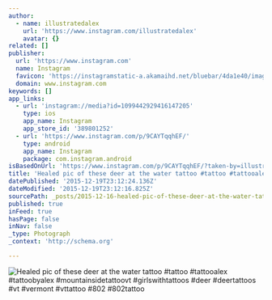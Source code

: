 ```yaml
---
author:
  - name: illustratedalex
    url: 'https://www.instagram.com/illustratedalex'
    avatar: {}
related: []
publisher:
  url: 'https://www.instagram.com'
  name: Instagram
  favicon: 'https://instagramstatic-a.akamaihd.net/bluebar/4da1e40/images/ico/favicon.ico'
  domain: www.instagram.com
keywords: []
app_links:
  - url: 'instagram://media?id=1099442929416147205'
    type: ios
    app_name: Instagram
    app_store_id: '389801252'
  - url: 'https://www.instagram.com/p/9CAYTqqhEF/'
    type: android
    app_name: Instagram
    package: com.instagram.android
isBasedOnUrl: 'https://www.instagram.com/p/9CAYTqqhEF/?taken-by=illustratedalex'
title: 'Healed pic of these deer at the water tattoo #tattoo #tattooalex #tattoobyalex #mountainsidetattoovt #girlswithtattoos #deer #deertattoos #vt #vermont #vttattoo #802 #802tattoo'
datePublished: '2015-12-19T23:12:24.136Z'
dateModified: '2015-12-19T23:12:16.825Z'
sourcePath: _posts/2015-12-16-healed-pic-of-these-deer-at-the-water-tattoo-tattoo-tattoo.md
published: true
inFeed: true
hasPage: false
inNav: false
_type: Photograph
_context: 'http://schema.org'

---
```

![Healed pic of these deer at the water tattoo &num;tattoo &num;tattooalex &num;tattoobyalex &num;mountainsidetattoovt &num;girlswithtattoos &num;deer &num;deertattoos &num;vt &num;vermont &num;vttattoo &num;802 &num;802tattoo](https://scontent.cdninstagram.com/hphotos-xta1/t51.2885-15/s640x640/sh0.08/e35/12135289_1482284208767496_655806932_n.jpg)